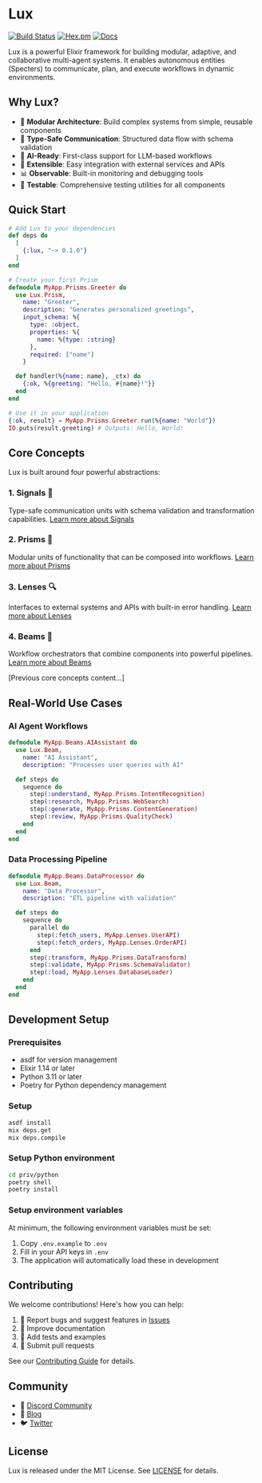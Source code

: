 # Lux

[![Build Status](https://github.com/spectrallabs/lux/workflows/CI/badge.svg)](https://github.com/spectrallabs/lux/actions)
[![Hex.pm](https://img.shields.io/hexpm/v/lux.svg)](https://hex.pm/packages/lux)
[![Docs](https://img.shields.io/badge/hex-docs-blue.svg)](https://hexdocs.pm/lux)

Lux is a powerful Elixir framework for building modular, adaptive, and collaborative multi-agent systems. It enables autonomous entities (Specters) to communicate, plan, and execute workflows in dynamic environments.

## Why Lux?

- 🚀 **Modular Architecture**: Build complex systems from simple, reusable components
- 🔄 **Type-Safe Communication**: Structured data flow with schema validation
- 🤖 **AI-Ready**: First-class support for LLM-based workflows
- 🔌 **Extensible**: Easy integration with external services and APIs
- 📊 **Observable**: Built-in monitoring and debugging tools
- 🧪 **Testable**: Comprehensive testing utilities for all components

## Quick Start

```elixir
# Add Lux to your dependencies
def deps do
  [
    {:lux, "~> 0.1.0"}
  ]
end

# Create your first Prism
defmodule MyApp.Prisms.Greeter do
  use Lux.Prism,
    name: "Greeter",
    description: "Generates personalized greetings",
    input_schema: %{
      type: :object,
      properties: %{
        name: %{type: :string}
      },
      required: ["name"]
    }

  def handler(%{name: name}, _ctx) do
    {:ok, %{greeting: "Hello, #{name}!"}}
  end
end

# Use it in your application
{:ok, result} = MyApp.Prisms.Greeter.run(%{name: "World"})
IO.puts(result.greeting) # Outputs: Hello, World!
```

## Core Concepts

Lux is built around four powerful abstractions:

### 1. Signals 📡
Type-safe communication units with schema validation and transformation capabilities.
[Learn more about Signals](guides/signals.md)

### 2. Prisms 🔮
Modular units of functionality that can be composed into workflows.
[Learn more about Prisms](guides/prisms.md)

### 3. Lenses 🔍
Interfaces to external systems and APIs with built-in error handling.
[Learn more about Lenses](guides/lenses.md)

### 4. Beams 🌟
Workflow orchestrators that combine components into powerful pipelines.
[Learn more about Beams](guides/beams.md)

[Previous core concepts content...]

## Real-World Use Cases

### AI Agent Workflows
```elixir
defmodule MyApp.Beams.AIAssistant do
  use Lux.Beam,
    name: "AI Assistant",
    description: "Processes user queries with AI"

  def steps do
    sequence do
      step(:understand, MyApp.Prisms.IntentRecognition)
      step(:research, MyApp.Prisms.WebSearch)
      step(:generate, MyApp.Prisms.ContentGeneration)
      step(:review, MyApp.Prisms.QualityCheck)
    end
  end
end
```

### Data Processing Pipeline
```elixir
defmodule MyApp.Beams.DataProcessor do
  use Lux.Beam,
    name: "Data Processor",
    description: "ETL pipeline with validation"

  def steps do
    sequence do
      parallel do
        step(:fetch_users, MyApp.Lenses.UserAPI)
        step(:fetch_orders, MyApp.Lenses.OrderAPI)
      end
      step(:transform, MyApp.Prisms.DataTransform)
      step(:validate, MyApp.Prisms.SchemaValidator)
      step(:load, MyApp.Lenses.DatabaseLoader)
    end
  end
end
```

## Development Setup

### Prerequisites
- asdf for version management
- Elixir 1.14 or later
- Python 3.11 or later
- Poetry for Python dependency management

### Setup

```sh
asdf install
mix deps.get
mix deps.compile
```

### Setup Python environment

```sh
cd priv/python
poetry shell
poetry install
```

### Setup environment variables

At minimum, the following environment variables must be set:
1. Copy `.env.example` to `.env`
2. Fill in your API keys in `.env`
3. The application will automatically load these in development

## Contributing

We welcome contributions! Here's how you can help:

1. 🐛 Report bugs and suggest features in [Issues](https://github.com/spectrallabs/lux/issues)
2. 📖 Improve documentation
3. 🧪 Add tests and examples
4. 🔧 Submit pull requests

See our [Contributing Guide](CONTRIBUTING.md) for details.

## Community

- 💬 [Discord Community](https://discord.gg/luxframework)
- 📝 [Blog](https://blog.spectrallabs.xyz)
- 🐦 [Twitter](https://twitter.com/luxframework)

## License

Lux is released under the MIT License. See [LICENSE](LICENSE) for details.
